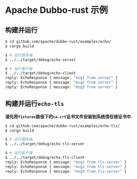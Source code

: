 # Apache Dubbo-rust 示例

## 构建并运行

```sh
$ cd github.com/apache/dubbo-rust/examples/echo/
$ cargo build

$ # 运行服务端
$ ../../target/debug/echo-server

$ # 运行客户端
$ ../../target/debug/echo-client
reply: EchoResponse { message: "msg1 from server" }
reply: EchoResponse { message: "msg2 from server" }
reply: EchoResponse { message: "msg3 from server" }
```

## 构建并运行`echo-tls`

**请先将`fixtures`路径下的`ca.crt`证书文件安装到系统信任根证书中.**

```sh
$ cd github.com/apache/dubbo-rust/examples/echo-tls/
$ cargo build

$ # 运行服务端
$ ../../target/debug/echo-tls-server

$ # 运行客户端
$ ../../target/debug/echo-tls-client
reply: EchoResponse { message: "msg1 from tls-server" }
reply: EchoResponse { message: "msg2 from tls-server" }
reply: EchoResponse { message: "msg3 from tls-server" }
```
